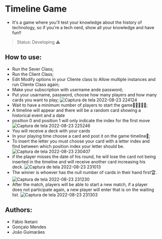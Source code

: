 # Timeline Game
+ It's a game where you'll test your knowledge about the history of technology, so if you're a tech nerd, show all your knowledge and have fun!!

>Status: Developing ⚠️

## How to use:
+ Run the Sever Class;
+ Run the Client Class;
+ Edit Modify options in your Cliente class to Allow multiple instances and run Cliente Class again;
+ Make your subscription with username ande password;
+ Put your usarname, password, choose how many players and how many cards you want to play;
![Captura de tela 2022-08-23 224124](https://user-images.githubusercontent.com/108727648/186271791-3ae5bc66-3700-4684-96c8-28cf32dd01aa.png)
+ Wait to have a minimum number of players to start the game🧑🏿‍🤝‍🧑🏿;
+ A timeline will appear and there will be a random card showing a historical event and a date
+ position 0 and position 1 will only indicate the index for the first move
![Captura de tela 2022-08-23 225246](https://user-images.githubusercontent.com/108727648/186273153-31488a50-7500-4353-8dd4-78a7577ecef7.png)
+ You will receive a deck with your cards
+ In your playing time choose a card and post it on the game timeline🎴;
+ To insert the letter you must choose your card with a letter index and find between which position index your letter should be.
![Captura de tela 2022-08-23 230407](https://user-images.githubusercontent.com/108727648/186274740-0e98e7ce-1212-431d-8c64-abf2aaa39fd8.png)
+ if the player misses the date of his round, he will lose the card not being inserted in the timeline and will receive another card increasing his deck.
![Captura de tela 2022-08-23 231013](https://user-images.githubusercontent.com/108727648/186275166-28d2204f-476c-4d73-975a-35b1d78da574.png)
+ The winner is whoever has the null number of cards in their hand first🏆.
![Captura de tela 2022-08-23 231230](https://user-images.githubusercontent.com/108727648/186275489-c310bd09-85b3-4323-a01b-fc541d46bf00.png)
+ After the match, players will be able to start a new match, if a player does not participate again, a new player will enter that is on the waiting list.
![Captura de tela 2022-08-23 231303](https://user-images.githubusercontent.com/108727648/186275755-06c84c1a-6f78-41ad-bc24-cb067754e3e6.png)



## Authors:
+ Fábio Iketani
+ Gonçalo Mendes
+ João Guimarães

